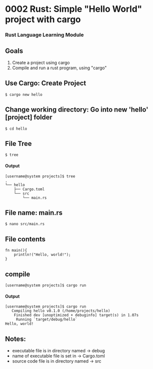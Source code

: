 # 0002 Rust: Simple "Hello World" project with cargo
### Rust Language Learning Module

## Goals
1. Create a project using cargo
2. Compile and run a rust program, using "cargo"

## Use Cargo: Create Project
```
$ cargo new hello
```

## Change working directory: Go into new 'hello' [project] folder
```
$ cd hello
```

## File Tree
```
$ tree
```
#### Output
```
[username@system projects]$ tree
.
└── hello
    ├── Cargo.toml
    └── src
        └── main.rs
```

## File name: main.rs
```
$ nano src/main.rs 
```
## File contents
```
fn main(){
    println!("Hello, world!");
}
```

## compile
```
[username@system projects]$ cargo run

```
#### Output
```
[username@system projects]$ cargo run
   Compiling hello v0.1.0 (/home/projects/hello)
    Finished dev [unoptimized + debuginfo] target(s) in 1.07s
     Running `target/debug/hello`
Hello, world!
```


## Notes:
- executable file is in directory named -> debug
- name of executable file is set in -> Cargo.toml
- source code file is in directory named -> src

